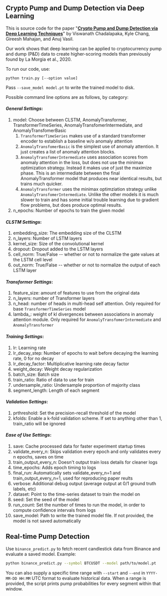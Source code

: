 ## Crypto Pump and Dump Detection via Deep Learning

This is source code for the paper "**[Crypto Pump and Dump Detection via Deep Learning Techniques](https://arxiv.org/abs/2205.04646)**" by Viswanath Chadalapaka, Kyle Chang, Gireesh Mahajan, and Anuj Vasil.

Our work shows that deep learning can be applied to cryptocurrency pump and dump (P&D) data to create higher-scoring models than previously found by La Morgia et al., 2020.

To run our code, use:
```
python train.py [--option value]
```

Pass `--save_model model.pt` to write the trained model to disk.

Possible command line options are as follows, by category:

#### *General Settings*:
1. model: Choose between CLSTM, AnomalyTransformer, TransformerTimeSeries, AnomalyTransfomerIntermediate, and AnomalyTransfomerBasic
    1. `TransformerTimeSeries` makes use of a standard transformer encoder to establish a baseline w/o anomaly attention
    2. `AnomalyTransfomerBasic` is the simplest use of anomaly attention. It just creates a list of anomaly attention blocks.
    3. `AnomalyTransfomerIntermediate` uses association scores from anomaly attention in the loss, but does not use the minimax optimization strategy. Instead it makes use of just the maximize phase. This is an intermediate between the final AnomalyTransformer model that produces near identical results, but trains much quicker.
    4. `AnomalyTransformer` uses the minimax optimziation strategy unlike `AnomalyTransfomerIntermediate`. Unlike the other models it is much slower to train and has some initial trouble learning due to gradient flow problems, but does produce optimal results. 
2. n_epochs: Number of epochs to train the given model

#### *CLSTM Settings*:
1. embedding_size: The embedding size of the CLSTM
2. n_layers: Number of LSTM layers
3. kernel_size: Size of the convolutional kernel
4. dropout: Dropout added to the LSTM layers
5. cell_norm: True/False -- whether or not to normalize the gate values at the LSTM cell level
6. out_norm: True/False -- whether or not to normalize the output of each LSTM layer

#### *Transformer Settings*:
1. feature_size: amount of features to use from the original data
2. n_layers: number of Transformer layers
3. n_head: number of heads in multi-head self attention. Only required for base `TransformerTimeSeries` model
4. lambda_: weight of kl divergences between associations in anomaly attention module. Only required for `AnomalyTransfomerIntermediate` and `AnomalyTransformer`

#### *Training Settings*:
1. lr: Learning rate
2. lr_decay_step: Number of epochs to wait before decaying the learning rate, 0 for no decay
3. lr_decay_factor: Multiplicative learning rate decay factor
4. weight_decay: Weight decay regularization
5. batch_size: Batch size
6. train_ratio: Ratio of data to use for train
7. undersample_ratio: Undersample proportion of majority class
8. segment_length: Length of each segment

#### *Validation Settings*:
1. prthreshold: Set the precision-recall threshold of the model
2. kfolds: Enable a k-fold validation scheme. If set to anything other than 1, train_ratio will be ignored

#### *Ease of Use Settings*:
1. save: Cache processed data for faster experiment startup times
2. validate_every_n: Skips validation every epoch and only validates every n epochs, saves on time
3. train_output_every_n: Doesn't output train loss details for cleaner logs
4. time_epochs: Adds epoch timing to logs
5. final_run: Automatically sets validate_every_n=1 and train_output_every_n=1, used for reproducing paper reults
6. verbose: Additional debug output (average output at 0/1 ground truth labels, etc)
7. dataset: Point to the time-series dataset to train the model on
8. seed: Set the seed of the model
9. run_count: Set the number of times to run the model, in order to compute confidence intervals from logs
10. save_model: Path to write the trained model file. If not provided, the model is not saved automatically
## Real-time Pump Detection

Use `binance_predict.py` to fetch recent candlestick data from Binance and evaluate a saved model.
Example:

```bash
python binance_predict.py --symbol BTCUSDT --model path/to/model.pt
```

You can also supply a specific time range with `--start` and `--end` in
`YYYY-MM-DD HH:MM` UTC format to evaluate historical data. When a range is
provided, the script prints pump probabilities for every segment within that
window.
